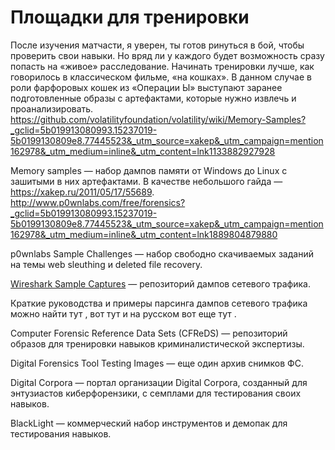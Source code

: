 # Площадки для тренировки


После изучения матчасти, я уверен, ты готов ринуться в бой, чтобы проверить свои навыки. Но вряд ли у каждого будет возможность сразу попасть на «живое» расследование. Начинать тренировки лучше, как говорилось в классическом фильме, «на кошках». В данном случае в роли фарфоровых кошек из «Операции Ы» выступают заранее подготовленные образы с артефактами, которые нужно извлечь и проанализировать.
https://github.com/volatilityfoundation/volatility/wiki/Memory-Samples?_gclid=5b019913080993.15237019-5b0199130809e8.77445523&_utm_source=xakep&_utm_campaign=mention162978&_utm_medium=inline&_utm_content=lnk1133882927928


Memory samples — набор дампов памяти от Windows до Linux с зашитыми в них артефактами. В качестве небольшого гайда — https://xakep.ru/2011/05/17/55689.
http://www.p0wnlabs.com/free/forensics?_gclid=5b019913080993.15237019-5b0199130809e8.77445523&_utm_source=xakep&_utm_campaign=mention162978&_utm_medium=inline&_utm_content=lnk1889804879880

p0wnlabs Sample Challenges — набор свободно скачиваемых заданий на темы web sleuthing и deleted file recovery.

[Wireshark Sample Captures](https://wiki.wireshark.org/SampleCaptures?_gclid=5b019913080993.15237019-5b0199130809e8.77445523&_utm_source=xakep&_utm_campaign=mention162978&_utm_medium=inline&_utm_content=lnk1700824391892) — репозиторий дампов сетевого трафика.

Краткие руководства и примеры парсинга дампов сетевого трафика можно найти тут , вот тут и на русском вот еще тут .

Computer Forensic Reference Data Sets (CFReDS) — репозиторий образов для тренировки навыков криминалистической экспертизы.

Digital Forensics Tool Testing Images — еще один архив снимков ФС.

Digital Corpora — портал организации Digital Corpora, созданный для энтузиастов киберфорензики, с семплами для тестирования своих навыков.

BlackLight — коммерческий набор инструментов и демопак для тестирования навыков.
